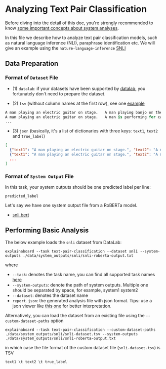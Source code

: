 # Analyzing Text Pair Classification

Before diving into the detail of this doc, you're strongly recommended to know [some
important concepts about system analyses](concepts_about_system_analysis.md).


In this file we describe how to analyze text pair classification models,
such as natural language inference (NLI), paraphrase identification etc.
We will give an example using the `nature-language-inference` 
[SNLI](https://nlp.stanford.edu/projects/snli/)

## Data Preparation

### Format of `Dataset` File

* (1) `datalab`: if your datasets have been supported by [datalab](https://github.com/ExpressAI/DataLab/tree/main/datasets),
    you fortunately don't need to prepare the dataset. 

* (2) `tsv` (without column names at the first row), see one [example](https://github.com/neulab/ExplainaBoard/blob/main/data/system_outputs/snli/snli-dataset.tsv)
```python
A man playing an electric guitar on stage.   A man playing banjo on the floor.  contradiction
A man playing an electric guitar on stage.   A man is performing for cash.  neutral
...
```
* (3) `json` (basically, it's a list of dictionaries with three keys: `text1`, `text2` and `true_label`)
```json
[
  {"text1": "A man playing an electric guitar on stage.", "text2": "A man playing banjo on the floor.", "true_label": "contradiction"},
  {"text1": "A man playing an electric guitar on stage.", "text2": "A man is performing for cash.", "true_label": "neutral"},
  ...
]
```



### Format of `System Output` File

In this task, your system outputs should be one predicted label per line:

```
predicted_label
```

Let's say we have one system output file from a RoBERTa model. 
* [snli.bert](https://github.com/neulab/ExplainaBoard/blob/main/data/system_outputs/snli/snli-roberta-output.txt) 



## Performing Basic Analysis

The below example loads the `snli` dataset from DataLab:
```shell
explainaboard --task text-pair-classification --dataset snli --system-outputs ./data/system_outputs/snli/snli-roberta-output.txt
```

where
* `--task`: denotes the task name, you can find all supported task names [here](https://github.com/neulab/ExplainaBoard/blob/main/docs/cli_interface.md)
* `--system-outputs`: denote the path of system outputs. Multiple one should be
  separated by space, for example, system1 system2
* `--dataset`: denotes the dataset name
* `report.json`: the generated analysis file with json format. Tips: use a json viewer
  like [this one](http://jsonviewer.stack.hu/) for better interpretation.

Alternatively, you can load the dataset from an existing file using the
`--custom-dataset-paths` option

```shell
explainaboard --task text-pair-classification --custom-dataset-paths ./data/system_outputs/snli/snli-dataset.tsv --system-outputs ./data/system_outputs/snli/snli-roberta-output.txt
```

in which case the file format of the custom dataset file (`snli-dataset.tsv`) is TSV

```
text1 \t text2 \t true_label
```
